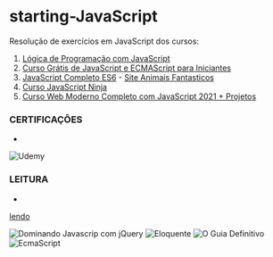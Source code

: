 # starting-JavaScript


Resolução de exercícios em JavaScript dos cursos:

1. [Lógica de Programação com JavaScript](https://github.com/Darlley/JavaScript/tree/master/Cursos/Logica%20de%20Programaco%20com%20JavaScript)
2. [Curso Grátis de JavaScript e ECMAScript para Iniciantes](https://github.com/Darlley/JavaScript/tree/master/Cursos/CursoJavaScript)
3. [JavaScript Completo ES6](https://github.com/Darlley/JavaScript/tree/master/Cursos/JavaScriptCompletoES6) - [Site Animais Fantasticos](https://darlley.github.io/JavaScript/Cursos/JavaScriptCompletoES6/Parte5/aula02/)
4. [Curso JavaScript Ninja](https://github.com/Darlley/JavaScript/tree/master/Cursos/JavaScript%20Ninja)
5. [Curso Web Moderno Completo com JavaScript 2021 + Projetos](https://github.com/Darlley/JavaScript/tree/master/Cursos/CursoWebModerno-2021)


### CERTIFICAÇÕES
-
![Udemy](https://udemy-certificate.s3.amazonaws.com/image/UC-E0S674B2.jpg)

### LEITURA
-
[lendo](https://github.com/Darlley/ExerciciosLivros)

![Dominando Javascrip com jQuery](https://cache.skoob.com.br/local/images//nSVt_Gzl_18ggwelMsjKeQWN5pw=/200x/center/top/smart/filters:format(jpeg)/https://skoob.s3.amazonaws.com/livros/335825/DOMINANDO_JAVASCRIPT_COM_JQUERY_1374552700B.jpg)
![Eloquente](https://cache.skoob.com.br/local/images//U9MucrX1K6Njyna1k_abU-CmRfg=/200x/center/top/smart/filters:format(jpeg)/https://skoob.s3.amazonaws.com/livros/200449/ELOQUENT_JAVASCRIPT_1529941685200449SK1529941686B.jpg) 
![O Guia Definitivo](https://cache.skoob.com.br/local/images//7Efw7iH7u4ErqgJowLyGu5u36mM=/200x/center/top/smart/filters:format(jpeg)/https://skoob.s3.amazonaws.com/livros/372/JAVASCRIPT_O_GUIA_DEFINITIVO_1530814883372SK1530814885B.jpg)
![EcmaScript](https://cache.skoob.com.br/local/images//yErBIjdfgogHTJNBWKtFduSSc5o=/200x/center/top/smart/filters:format(jpeg)/https://skoob.s3.amazonaws.com/livros/666938/ECMASCRIPT_6_1490621275666938SK1490621276B.jpg)